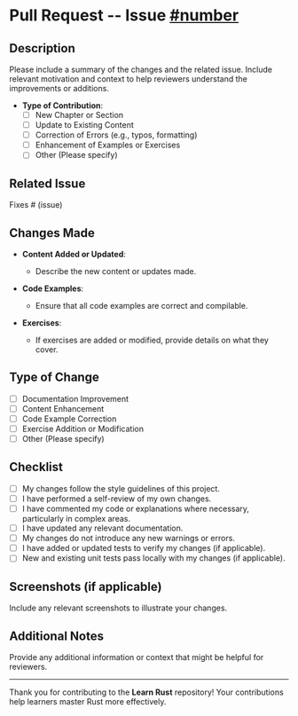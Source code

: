 # Pull Request -- Issue [#number](https://github.com/dzikrisyairozi/learn-rust-be/issues/[number])

## Description

Please include a summary of the changes and the related issue. Include relevant motivation and context to help reviewers understand the improvements or additions.

- **Type of Contribution**:
  - [ ] New Chapter or Section
  - [ ] Update to Existing Content
  - [ ] Correction of Errors (e.g., typos, formatting)
  - [ ] Enhancement of Examples or Exercises
  - [ ] Other (Please specify)

## Related Issue

Fixes # (issue)

## Changes Made

- **Content Added or Updated**:
  - Describe the new content or updates made.
  
- **Code Examples**:
  - Ensure that all code examples are correct and compilable.
  
- **Exercises**:
  - If exercises are added or modified, provide details on what they cover.

## Type of Change

- [ ] Documentation Improvement
- [ ] Content Enhancement
- [ ] Code Example Correction
- [ ] Exercise Addition or Modification
- [ ] Other (Please specify)

## Checklist

- [ ] My changes follow the style guidelines of this project.
- [ ] I have performed a self-review of my own changes.
- [ ] I have commented my code or explanations where necessary, particularly in complex areas.
- [ ] I have updated any relevant documentation.
- [ ] My changes do not introduce any new warnings or errors.
- [ ] I have added or updated tests to verify my changes (if applicable).
- [ ] New and existing unit tests pass locally with my changes (if applicable).

## Screenshots (if applicable)

Include any relevant screenshots to illustrate your changes.

## Additional Notes

Provide any additional information or context that might be helpful for reviewers.

---

Thank you for contributing to the **Learn Rust** repository! Your contributions help learners master Rust more effectively.